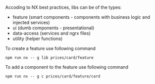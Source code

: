 Accoding to NX best practices, libs can be of the types:

- feature (smart components - components with business logic and injected services)
- ui (dumb components - presentational)
- data-access (services and ngrx files)
- utility (helper functions)


To create a feature use following command

`npm run nx -- g lib prices/card/feature`

To add a component to the feature use following command

`npm run nx -- g c prices/card/feature/card`
